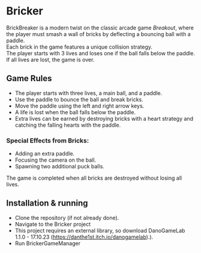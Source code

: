# **Bricker**

BrickBreaker is a modern twist on the classic arcade game *Breakout*, where the player must smash a wall of bricks by deflecting a bouncing ball with a paddle.  
Each brick in the game features a unique collision strategy.  
The player starts with 3 lives and loses one if the ball falls below the paddle.  
If all lives are lost, the game is over.  

## **Game Rules**  
- The player starts with three lives, a main ball, and a paddle.  
- Use the paddle to bounce the ball and break bricks.  
- Move the paddle using the left and right arrow keys.  
- A life is lost when the ball falls below the paddle.  
- Extra lives can be earned by destroying bricks with a heart strategy and catching the falling hearts with the paddle.  

### **Special Effects from Bricks:**  
- Adding an extra paddle.  
- Focusing the camera on the ball.  
- Spawning two additional puck balls.  

The game is completed when all bricks are destroyed without losing all lives.

## **Installation & running**
- Clone the repository (if not already done).
- Navigate to the Bricker project
- This project requires an external library, so download DanoGameLab 1.1.0 - 17.10.23 (https://danthe1st.itch.io/danogamelab).).
- Run BrickerGameManager







